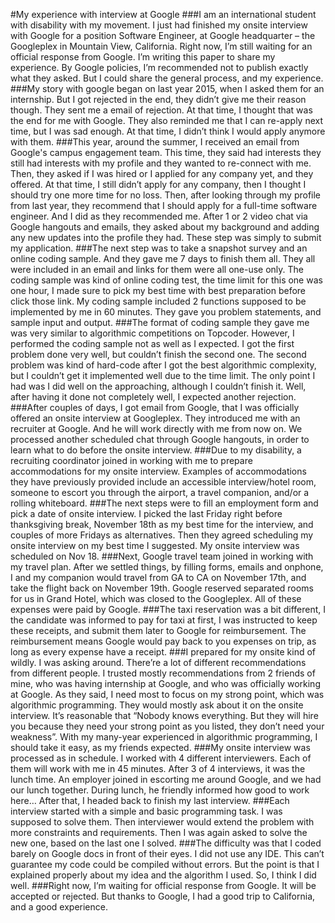 #My experience with interview at Google
###I am an international student with disability with my movement. I just had finished my onsite interview with Google for a position Software Engineer, at Google headquarter – the Googleplex in Mountain View, California. Right now, I’m still waiting for an official response from Google. I’m writing this paper to share my experience.  By Google policies, I’m recommended not to publish exactly what they asked.  But I could share the general process, and my experience. 
###My story with google began on last year 2015, when I asked them for an internship. But I got rejected in the end, they didn’t give me their reason though.  They sent me a email of rejection. At that time, I thought that was the end for me with Google. They also reminded me that I can re-apply next time, but I was sad enough. At that time, I didn’t think I would apply anymore with them.
###This year, around the summer, I received an email from Google's campus engagement team. This time, they said had interests they still had interests with my profile and they wanted to re-connect with me. Then, they asked if I was hired or I applied for any company yet, and they offered.  At that time, I still didn’t apply for any company, then I thought I should try one more time for no loss.  Then, after looking through my profile from last year, they recommend that I should apply for a full-time software engineer. And I did as they recommended me. After 1 or 2 video chat via Google hangouts and emails, they asked about my background and adding any new updates into the profile they had. These step was simply to submit my application.
###The next step was to take a snapshot survey and an online coding sample. And they gave me 7 days to finish them all.  They all were included in an email and links for them were all one-use only. The coding sample was kind of online coding test, the time limit for this one was one hour, I made sure to pick my best time with best preparation before click those link. My coding sample included 2 functions supposed to be implemented by me in 60 minutes. They gave you problem statements, and sample input and output. 
###The format of coding sample they gave me was very similar to algorithmic competitions on Topcoder. However, I performed the coding sample not as well as I expected. I got the first problem done very well, but couldn’t finish the second one. The second problem was kind of hard-code after I got the best algorithmic complexity, but I couldn’t get it implemented well due to the time limit. The only point I had was I did well on the approaching, although I couldn’t finish it. Well, after having it done not completely well, I expected another rejection.
###After couples of days, I got email from Google, that I was officially offered an onsite interview at Googleplex. They introduced me with an recruiter at Google. And he will work directly with me from now on. We processed another scheduled chat through Google hangouts, in order to learn what to do before the onsite interview.
###Due to my disability, a recruiting coordinator joined in working with me to prepare accommodations for my onsite interview. Examples of accommodations they have previously provided include an accessible interview/hotel room, someone to escort you through the airport, a travel companion, and/or a rolling whiteboard.
###The next steps were to fill an employment form and pick a date of onsite interview. I picked the last Friday right before thanksgiving break, November 18th as my best time for the interview, and couples of more Fridays as alternatives. Then they agreed scheduling my onsite interview on my best time I suggested. My onsite interview was scheduled on Nov 18.
###Next, Google travel team joined in working with my travel plan. After we settled things, by filling forms, emails and onphone, I and my companion would travel from GA to CA on November 17th, and take the flight back on November 19th. Google reserved separated rooms for us in Grand Hotel, which was closed to the Googleplex. All of these expenses were paid by Google.
###The taxi reservation was a bit different, I the candidate was informed to pay for taxi at first, I was instructed to keep these receipts, and submit them later to Google for reimbursement. The reimbursement means Google would pay back to you expenses on trip, as long as every expense have a receipt. 
###I prepared for my onsite kind of wildly. I was asking around. There’re a lot of different recommendations from different people. I trusted mostly recommendations from 2 friends of mine, who was having internship at Google, and who was officially working at Google. As they said, I need most to focus on my strong point, which was algorithmic programming. They would mostly ask about it on the onsite interview. It’s reasonable that “Nobody knows everything. But they will hire you because they need your strong point as you listed, they don’t need your weakness”. With my many-year experienced in algorithmic programming, I should take it easy, as my friends expected.
###My onsite interview was processed as in schedule. I worked with  4 different interviewers. Each of them will work with me in 45 minutes. After 3 of 4 interviews, it was the lunch time. An employer joined in escorting me around Google, and we had our lunch together.  During lunch, he friendly informed how good to work here… After that, I headed back to finish my last interview.
###Each interview started with a simple and basic programming task. I was supposed to solve them. Then interviewer would extend the problem with more constraints and requirements. Then I was again asked to solve the new one, based on the last one I solved. 
###The difficulty was that I coded barely on Google docs in front of their eyes. I did not use any IDE. This can’t guarantee my code could be compiled without errors. But the point is that I explained properly about my idea and the algorithm I used. So, I think I did well.
###Right now, I’m waiting for official response from Google. It will be accepted or rejected. But thanks to Google, I had a good trip to California, and a good experience.

